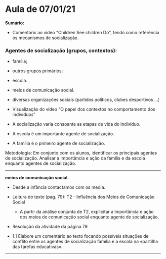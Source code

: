 # Aula de 07/01/21

**Sumário:**

- Comentário ao vídeo "Children See children Do", tendo como referência os mecanismos  de socialização.



### Agentes de socialização (grupos, contextos):
- família;
- outros grupos primários;
- escola.
- meios de comunicação social.
- diversas organizações sociais (partidos políticos, clubes desportivos ...)


- Visualização do vídeo "O papel dos contextos no comportamento dos indivíduos" 

- A socialização varia consoante as etapas de vida do indivíduo.
- A escola é um importante agente de socialização.
- A família é o primeiro agente de socialização.

Metodologia:
Em conjunto com os alunos, identificar os principais agentes de socialização. Analisar a importância e ação da família e da escola enquanto agentes de socialização.


---
**meios de comunicação social.**
- Desde a infância contactamos com os media.
- Leitura do texto (pag. 79): T2 - Influência dos Meios de Comunicação Social
   - A partir da análise conjunta de T2, explicitar a importância e ação dos meios de comunicação social enquanto agente de socialização.

- Resolução da atividade da página 79 
- 1.1 Elabore um comentário ao texto focando possíveis situações de conflito entre os agentes de socialização família e a escola na «partilha das tarefas educativas».
---

